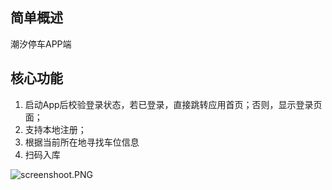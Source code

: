## 简单概述
潮汐停车APP端

## 核心功能
1. 启动App后校验登录状态，若已登录，直接跳转应用首页；否则，显示登录页面；
2. 支持本地注册；
3. 根据当前所在地寻找车位信息
4. 扫码入库

![screenshoot.PNG]({{site.baseurl}}/tideApp/screenshoot.PNG)

